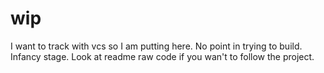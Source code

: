 # wip

I want to track with vcs so I am putting here. No point in trying to build. Infancy stage. Look at readme raw code if you wan't to follow the project.

<!---

# yekate

D3D12 renderer.

Tested on win32 w/ clang and on unix-like with winemaker.

I am going to make a vidjya game with this engine.

amélie said it is good idea to use d3d12.

## Compiling

### Windows 

```
./build.bat
```
Uses clang. Write your own for other compilers. Scroll down to learn how.

### Linux / mac

You need to have wine dev tools installed (winemaker). Should compile without problems.
```
make
```

Look at the Makefile if you want to understand it better.

### Writing your own

If you want to compile yourself, here is all the theory you need.

- Source files        : `code/entry/main.cpp`
- Include directories : `code/`
- compiler flags      : `-nostdlib -lkernel32 -luser32 -ld3d12 -lgdi32`
- linker flags        : `-Xlinker /subsystem:console`

Look for equivalents for your platform / compiler.

For example, I use clang on windows, so I do this:

```
clang -nostdlib code/entry/main.cpp -lkernel32 -luser32 -ld3d12  -lgdi32 -I./code -o out/yk.exe  -Xlinker /subsystem:console
```

I also pass `-g` so I can have debug symbols. You don't need it unless you are developing.

## For contributors

### Contributing

You need to have windows to use d3d12 dev tools. Otherwise, any OS is fine.

Open an issue for anything.

Check `STYLE.md` to get started

### Project Structure

- `code/`        All of the source code
- `data/`        fonts, images, res

**`code/`**

- `entry/`       Main application entry point. Game will go here.
- `base/`        Common functions. Needs `os/` for crt equivalent functions. Can work without `os/` if stdlib is provided. stdlib is not provided.
- `os/`          contains os code.
- `draw/`        high level drawing layer
- `render/`      gpu api layer
- `gpu/`         shader code
- `third_party/` libraries that I like to use. Embedded inside.
- `scratch/`     temporary test code
- `gen/`         Files generated by the metaprogrammer go here.
- `meta/`        Entry point for the metaprogrammer. Doesn't need to be built unless you are developing.

-->